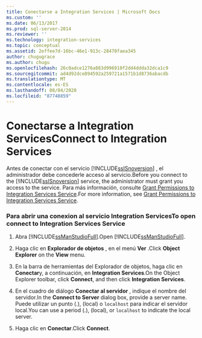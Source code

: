 ```yaml
---
title: Conectarse a Integration Services | Microsoft Docs
ms.custom: ''
ms.date: 06/13/2017
ms.prod: sql-server-2014
ms.reviewer: ''
ms.technology: integration-services
ms.topic: conceptual
ms.assetid: 2effee7d-16bc-46e1-913c-28470faea345
author: chugugrace
ms.author: chugu
ms.openlocfilehash: 26c0adce1276a083d996910f2dd4ddda32dca1c9
ms.sourcegitcommit: ad4d92dce894592a259721a1571b1d8736abacdb
ms.translationtype: MT
ms.contentlocale: es-ES
ms.lasthandoff: 08/04/2020
ms.locfileid: "87748859"
---
```

# <a name="connect-to-integration-services"></a><span data-ttu-id="0fbb3-102">Conectarse a Integration Services</span><span class="sxs-lookup"><span data-stu-id="0fbb3-102">Connect to Integration Services</span></span>
  <span data-ttu-id="0fbb3-103">Antes de conectar con el servicio [!INCLUDE[ssISnoversion](../includes/ssisnoversion-md.md)] , el administrador debe concederle acceso al servicio.</span><span class="sxs-lookup"><span data-stu-id="0fbb3-103">Before you connect to the [!INCLUDE[ssISnoversion](../includes/ssisnoversion-md.md)] service, the administrator must grant you access to the service.</span></span> <span data-ttu-id="0fbb3-104">Para más información, consulte [Grant Permissions to Integration Services Service](../../2014/integration-services/grant-permissions-to-integration-services-service.md).</span><span class="sxs-lookup"><span data-stu-id="0fbb3-104">For more information, see [Grant Permissions to Integration Services Service](../../2014/integration-services/grant-permissions-to-integration-services-service.md).</span></span>  
  
### <a name="to-open-connect-to-integration-services-service"></a><span data-ttu-id="0fbb3-105">Para abrir una conexion al servicio Integration Services</span><span class="sxs-lookup"><span data-stu-id="0fbb3-105">To open connect to Integration Services Service</span></span>  
  
1.  <span data-ttu-id="0fbb3-106">Abra [!INCLUDE[ssManStudioFull](../includes/ssmanstudiofull-md.md)].</span><span class="sxs-lookup"><span data-stu-id="0fbb3-106">Open [!INCLUDE[ssManStudioFull](../includes/ssmanstudiofull-md.md)].</span></span>  
  
2.  <span data-ttu-id="0fbb3-107">Haga clic en **Explorador de objetos** , en el menú **Ver** .</span><span class="sxs-lookup"><span data-stu-id="0fbb3-107">Click **Object Explorer** on the **View** menu.</span></span>  
  
3.  <span data-ttu-id="0fbb3-108">En la barra de herramientas del Explorador de objetos, haga clic en **Conectar**y, a continuación, en **Integration Services**.</span><span class="sxs-lookup"><span data-stu-id="0fbb3-108">On the Object Explorer toolbar, click **Connect**, and then click **Integration Services**.</span></span>  
  
4.  <span data-ttu-id="0fbb3-109">En el cuadro de diálogo **Conectar al servidor** , indique el nombre del servidor.</span><span class="sxs-lookup"><span data-stu-id="0fbb3-109">In the **Connect to Server** dialog box, provide a server name.</span></span> <span data-ttu-id="0fbb3-110">Puede utilizar un punto (.), (local) o `localhost` para indicar el servidor local.</span><span class="sxs-lookup"><span data-stu-id="0fbb3-110">You can use a period (.), (local), or `localhost` to indicate the local server.</span></span>  
  
5.  <span data-ttu-id="0fbb3-111">Haga clic en **Conectar**.</span><span class="sxs-lookup"><span data-stu-id="0fbb3-111">Click **Connect**.</span></span>  
  
  
